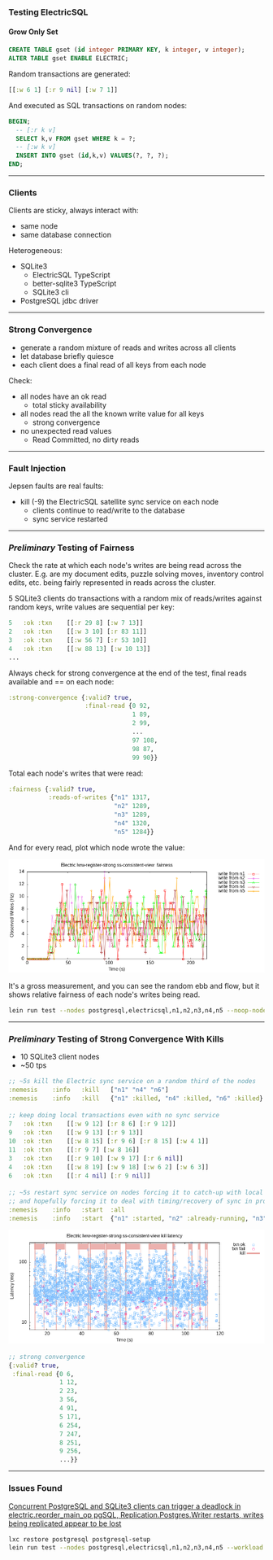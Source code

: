 ### Testing ElectricSQL

#### Grow Only Set

```sql
CREATE TABLE gset (id integer PRIMARY KEY, k integer, v integer);
ALTER TABLE gset ENABLE ELECTRIC;
```

Random transactions are generated:

```clj
[[:w 6 1] [:r 9 nil] [:w 7 1]]
```

And executed as SQL transactions on random nodes:

```sql
BEGIN;
  -- [:r k v]
  SELECT k,v FROM gset WHERE k = ?;
  -- [:w k v]
  INSERT INTO gset (id,k,v) VALUES(?, ?, ?);
END;
```

----

### Clients

Clients are sticky, always interact with:
  - same node
  - same database connection

Heterogeneous:
  - SQLite3
    - ElectricSQL TypeScript 
    - better-sqlite3 TypeScript
    - SQLite3 cli
  - PostgreSQL jdbc driver

----

### Strong Convergence

- generate a random mixture of reads and writes across all clients
- let database briefly quiesce
- each client does a final read of all keys from each node

Check:

  - all nodes have an ok read
    - total sticky availability
  - all nodes read the all the known write value for all keys
    - strong convergence
- no unexpected read values
    - Read Committed, no dirty reads

----

### Fault Injection

Jepsen faults are real faults:

  - kill (-9) the ElectricSQL satellite sync service on each node
    - clients continue to read/write to the database
    - sync service restarted

----

### ***Preliminary*** Testing of Fairness

Check the rate at which each node's writes are being read across the cluster.
E.g. are my document edits, puzzle solving moves, inventory control edits, etc. being fairly represented in reads across the cluster.

5 SQLite3 clients do transactions with a random mix of reads/writes against random keys, write values are sequential per key:
```clj
5	:ok	:txn	[[:r 29 8] [:w 7 13]]
2	:ok	:txn	[[:w 3 10] [:r 83 11]]
3	:ok	:txn	[[:w 56 7] [:r 53 10]]
4	:ok	:txn	[[:w 88 13] [:w 10 13]]
...
```

Always check for strong convergence at the end of the test, final reads available and == on each node:
```clj
:strong-convergence {:valid? true,
                     :final-read {0 92,
                                  1 89,
                                  2 99,
                                  ...
                                  97 108,
                                  98 87,
                                  99 90}}
```

Total each node's writes that were read:
```clj
:fairness {:valid? true,
           :reads-of-writes {"n1" 1317,
                             "n2" 1289,
                             "n3" 1289,
                             "n4" 1320,
                             "n5" 1284}}
```

And for every read, plot which node wrote the value:

![Fairness](fairness.png)

It's a gross measurement, and you can see the random ebb and flow, but it shows relative fairness of each node's writes being read.

```bash
lein run test --nodes postgresql,electricsql,n1,n2,n3,n4,n5 --noop-nodes postgresql,electricsql --workload lww-register-strong --time-limit 200 --key-dist uniform --key-count 100 --max-writes-per-key 1000 --min-txn-length 2 --max-txn-length 2 --rate 50
```

----

### ***Preliminary*** Testing of Strong Convergence With Kills

- 10 SQLite3 client nodes
- ~50 tps

```clj
;; ~5s kill the Electric sync service on a random third of the nodes
:nemesis	:info	:kill	["n1" "n4" "n6"]
:nemesis	:info	:kill	{"n1" :killed, "n4" :killed, "n6" :killed}

;; keep doing local transactions even with no sync service
7	:ok	:txn	[[:w 9 12] [:r 8 6] [:r 9 12]]
9	:ok	:txn	[[:w 9 13] [:r 9 13]]
10	:ok	:txn	[[:w 8 15] [:r 9 6] [:r 8 15] [:w 4 1]]
11	:ok	:txn	[[:r 9 7] [:w 8 16]]
3	:ok	:txn	[[:r 9 10] [:w 9 17] [:r 6 nil]]
4	:ok	:txn	[[:w 8 19] [:w 9 18] [:w 6 2] [:w 6 3]]
6	:ok	:txn	[[:r 4 nil] [:r 9 nil]]

;; ~5s restart sync service on nodes forcing it to catch-up with local and remote writes,
;; and hopefully forcing it to deal with timing/recovery of sync in progress kills 😈 
:nemesis	:info	:start	:all
:nemesis	:info	:start	{"n1" :started, "n2" :already-running, "n3" :already-running, "n4" :started, ...}
```

![Strong Convergence with Kills](strong-convergence-kill-latency.png)

```clj
;; strong convergence
{:valid? true,
 :final-read {0 6,
              1 12,
              2 23,
              3 56,
              4 91,
              5 171,
              6 254,
              7 247,
              8 251,
              9 256,
              ...}}
```

----

### Issues Found

[Concurrent PostgreSQL and SQLite3 clients can trigger a deadlock in electric.reorder_main_op pgSQL, Replication.Postgres.Writer restarts, writes being replicated appear to be lost](https://github.com/electric-sql/electric/issues/919)

```bash
lxc restore postgresql postgresql-setup
lein run test --nodes postgresql,electricsql,n1,n2,n3,n4,n5 --workload lww-register-strong
```
